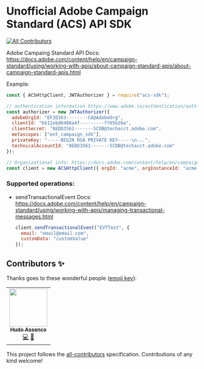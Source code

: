 # Unofficial Adobe Campaign Standard (ACS) API SDK

<!-- ALL-CONTRIBUTORS-BADGE:START - Do not remove or modify this section -->

[![All Contributors](https://img.shields.io/badge/all_contributors-1-orange.svg?style=flat-square)](#contributors-)

<!-- ALL-CONTRIBUTORS-BADGE:END -->

Adobe Campaing Standard API Docs: https://docs.adobe.com/content/help/en/campaign-standard/using/working-with-apis/about-campaign-standard-apis/about-campaign-standard-apis.html

Example:

```javascript
const { ACSHttpClient, JWTAuthorizer } = require("acs-sdk");

// authentication information https://www.adobe.io/authentication/auth-methods.html#!AdobeDocs/adobeio-auth/master/AuthenticationOverview/ServiceAccountIntegration.md
const authorizer = new JWTAuthorizer({
  adobeOrgId: "EF2D363--------CA@AdobeOrg",
  clientId: "bb11ebd6406a4f---------f705b26a",
  clientSecret: "8EDD3561-------5CDB@techacct.adobe.com",
  metascopes: ["ent_campaign_sdk"],
  privateKey: "-----BEGIN RSA PRIVATE KEY-----\n...",
  technicalAccountId: "8EDD3561-------5CDB@techacct.adobe.com"
});

// Organizational info: https://docs.adobe.com/content/help/en/campaign-standard/using/working-with-apis/about-campaign-standard-apis/setting-up-api-access.html
const client = new ACSHttpClient({ orgId: "acme", orgInstanceId: "acme-mkt-stage1" }, authorizer);
```

### Supported operations:

- sendTransactionalEvent
  Docs: https://docs.adobe.com/content/help/en/campaign-standard/using/working-with-apis/managing-transactional-messages.html
  ```javascript
  client.sendTransactionalEvent("EVTTest", {
    email: "email@email.com",
    customData: "customValue"
  });
  ```

## Contributors ✨

Thanks goes to these wonderful people ([emoji key](https://allcontributors.org/docs/en/emoji-key)):

<!-- ALL-CONTRIBUTORS-LIST:START - Do not remove or modify this section -->
<!-- prettier-ignore-start -->
<!-- markdownlint-disable -->
<table>
  <tr>
    <td align="center"><a href="https://github.com/hudovisk"><img src="https://avatars2.githubusercontent.com/u/5161722?v=4" width="100px;" alt=""/><br /><sub><b>Hudo Assenco</b></sub></a><br /><a href="https://github.com/hudovisk/acs-sdk/commits?author=hudovisk" title="Code">💻</a> <a href="https://github.com/hudovisk/acs-sdk/commits?author=hudovisk" title="Documentation">📖</a></td>
  </tr>
</table>

<!-- markdownlint-enable -->
<!-- prettier-ignore-end -->

<!-- ALL-CONTRIBUTORS-LIST:END -->

This project follows the [all-contributors](https://github.com/all-contributors/all-contributors) specification. Contributions of any kind welcome!

